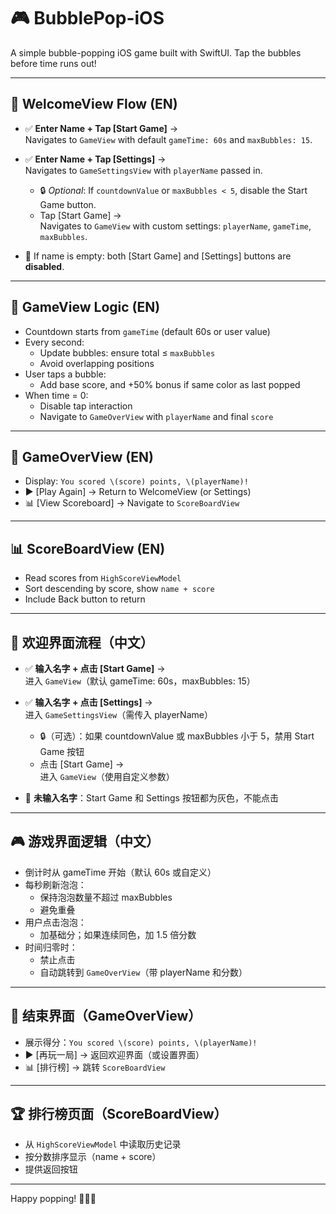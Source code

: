 # 🎮 BubblePop-iOS

A simple bubble-popping iOS game built with SwiftUI. Tap the bubbles before time runs out!

---

## 📍 WelcomeView Flow (EN)

- ✅ **Enter Name + Tap [Start Game]** →  
   Navigates to `GameView` with default `gameTime: 60s` and `maxBubbles: 15`.

- ✅ **Enter Name + Tap [Settings]** →  
   Navigates to `GameSettingsView` with `playerName` passed in.
   - 🔒 *Optional*: If `countdownValue` or `maxBubbles < 5`, disable the Start Game button.
   - Tap [Start Game] →  
     Navigates to `GameView` with custom settings: `playerName`, `gameTime`, `maxBubbles`.

- 🚫 If name is empty: both [Start Game] and [Settings] buttons are **disabled**.

---

## 🧠 GameView Logic (EN)

- Countdown starts from `gameTime` (default 60s or user value)
- Every second:
  - Update bubbles: ensure total ≤ `maxBubbles`
  - Avoid overlapping positions
- User taps a bubble:
  - Add base score, and +50% bonus if same color as last popped
- When time = 0:
  - Disable tap interaction
  - Navigate to `GameOverView` with `playerName` and final `score`

---

## 🏁 GameOverView (EN)

- Display: `You scored \(score) points, \(playerName)!`
- ▶️ [Play Again] → Return to WelcomeView (or Settings)
- 📊 [View Scoreboard] → Navigate to `ScoreBoardView`

---

## 📊 ScoreBoardView (EN)

- Read scores from `HighScoreViewModel`
- Sort descending by score, show `name + score`
- Include Back button to return

---

## 🧭 欢迎界面流程（中文）

- ✅ **输入名字 + 点击 [Start Game]** →  
   进入 `GameView`（默认 gameTime: 60s，maxBubbles: 15）

- ✅ **输入名字 + 点击 [Settings]** →  
   进入 `GameSettingsView`（需传入 playerName）  
   - 🔒（可选）：如果 countdownValue 或 maxBubbles 小于 5，禁用 Start Game 按钮  
   - 点击 [Start Game] →  
     进入 `GameView`（使用自定义参数）

- 🚫 **未输入名字**：Start Game 和 Settings 按钮都为灰色，不能点击

---

## 🎮 游戏界面逻辑（中文）

- 倒计时从 gameTime 开始（默认 60s 或自定义）
- 每秒刷新泡泡：
  - 保持泡泡数量不超过 maxBubbles
  - 避免重叠
- 用户点击泡泡：
  - 加基础分；如果连续同色，加 1.5 倍分数
- 时间归零时：
  - 禁止点击
  - 自动跳转到 `GameOverView`（带 playerName 和分数）

---

## 🏁 结束界面（GameOverView）

- 展示得分：`You scored \(score) points, \(playerName)!`
- ▶️ [再玩一局] → 返回欢迎界面（或设置界面）
- 📊 [排行榜] → 跳转 `ScoreBoardView`

---

## 🏆 排行榜页面（ScoreBoardView）

- 从 `HighScoreViewModel` 中读取历史记录
- 按分数排序显示（name + score）
- 提供返回按钮

---

Happy popping! 🫧🫧🫧
